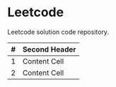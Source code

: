 # Leetcode
Leetcode solution code repository.

| #  | Second Header |
| -  | ------------- |
| 1  | Content Cell  |
| 2  | Content Cell  |
